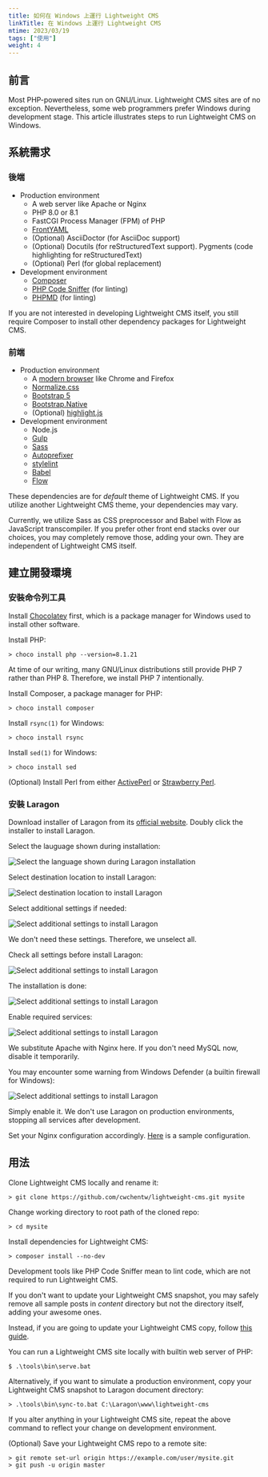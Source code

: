 ```yaml
---
title: 如何在 Windows 上運行 Lightweight CMS
linkTitle: 在 Windows 上運行 Lightweight CMS
mtime: 2023/03/19
tags: ["使用"]
weight: 4
---
```


## 前言

Most PHP-powered sites run on GNU/Linux. Lightweight CMS sites are of no exception. Nevertheless, some web programmers prefer Windows during development stage. This article illustrates steps to run Lightweight CMS on Windows.

## 系統需求

### 後端

* Production environment
  * A web server like Apache or Nginx
  * PHP 8.0 or 8.1
  * FastCGI Process Manager (FPM) of PHP
  * [FrontYAML](https://github.com/mnapoli/FrontYAML)
  * (Optional) AsciiDoctor (for AsciiDoc support)
  * (Optional) Docutils (for reStructuredText support). Pygments (code highlighting for reStructuredText)
  * (Optional) Perl (for global replacement)
* Development environment
  * [Composer](https://getcomposer.org/)
  * [PHP Code Sniffer](https://github.com/squizlabs/PHP_CodeSniffer) (for linting)
  * [PHPMD](https://phpmd.org/) (for linting)

If you are not interested in developing Lightweight CMS itself, you still require Composer to install other dependency packages for Lightweight CMS.

### 前端

* Production environment
  * A [modern browser](https://browsehappy.com/) like Chrome and Firefox
  * [Normalize.css](https://necolas.github.io/normalize.css/)
  * [Bootstrap 5](https://getbootstrap.com/)
  * [Bootstrap.Native](https://thednp.github.io/bootstrap.native/)
  * (Optional) [highlight.js](https://highlightjs.org/)
* Development environment
  * Node.js
  * [Gulp](https://gulpjs.com/)
  * [Sass](https://sass-lang.com/)
  * [Autoprefixer](https://github.com/postcss/autoprefixer)
  * [stylelint](https://stylelint.io/)
  * [Babel](https://babeljs.io/)
  * [Flow](https://flow.org/en/)

These dependencies are for *default* theme of Lightweight CMS. If you utilize another Lightweight CMS theme, your dependencies may vary.

Currently, we utilize Sass as CSS preprocessor and Babel with Flow as JavaScript transcompiler. If you prefer other front end stacks over our choices, you may completely remove those, adding your own. They are independent of Lightweight CMS itself.

## 建立開發環境

### 安裝命令列工具

Install [Chocolatey](https://chocolatey.org) first, which is a package manager for Windows used to install other software.

Install PHP:

```shell
> choco install php --version=8.1.21
```

At time of our writing, many GNU/Linux distributions still provide PHP 7 rather than PHP 8. Therefore, we install PHP 7 intentionally.

Install Composer, a package manager for PHP:

```shell
> choco install composer
```

Install `rsync(1)` for Windows:

```shell
> choco install rsync
```

Install `sed(1)` for Windows:

```shell
> choco install sed
```

(Optional) Install Perl from either [ActivePerl](https://www.activestate.com/products/perl/) or [Strawberry Perl](https://strawberryperl.com/).

### 安裝 Laragon

Download installer of Laragon from its [official website](https://laragon.org). Doubly click the installer to install Laragon.

Select the lauguage shown during installation:

<p><img src="/img/howto/laragon-select-setup-language.png" alt="Select the language shown during Laragon installation" class="img-fluid" /></p>

Select destination location to install Laragon:

<p><img src="/img/howto/laragon-select-destination-location.png" alt="Select destination location to install Laragon" class="img-fluid" /></p>

Select additional settings if needed:

<p><img src="/img/howto/laragon-select-additional-settings.png" alt="Select additional settings to install Laragon" class="img-fluid" /></p>

We don't need these settings. Therefore, we unselect all.

Check all settings before install Laragon:

<p><img src="/img/howto/laragon-ready-to-install.png" alt="Select additional settings to install Laragon" class="img-fluid" /></p>

The installation is done:

<p><img src="/img/howto/laragon-completing-setup-wizard.png" alt="Select additional settings to install Laragon" class="img-fluid" /></p>

Enable required services:

<p><img src="/img/howto/laragon-set-services-and-ports.png" alt="Select additional settings to install Laragon" class="img-fluid" /></p>

We substitute Apache with Nginx here. If you don't need MySQL now, disable it temporarily.

You may encounter some warning from Windows Defender (a builtin firewall for Windows):

<p><img src="/img/howto/laragon-windows-defender-nginx.png" alt="Select additional settings to install Laragon" class="img-fluid" /></p>

Simply enable it. We don't use Laragon on production environments, stopping all services after development.

Set your Nginx configuration accordingly. [Here](https://github.com/cwchentw/lightweight-cms/blob/master/tools/etc/windows/nginx.conf) is a sample configuration.

## 用法

Clone Lightweight CMS locally and rename it:

```shell
> git clone https://github.com/cwchentw/lightweight-cms.git mysite
```

Change working directory to root path of the cloned repo:

```shell
> cd mysite
```

Install dependencies for Lightweight CMS:

```shell
> composer install --no-dev
```

Development tools like PHP Code Sniffer mean to lint code, which are not required to run Lightweight CMS.

If you don't want to update your Lightweight CMS snapshot, you may safely remove all sample posts in *content* directory but not the directory itself, adding your awesome ones.

Instead, if you are going to update your Lightweight CMS copy, follow [this guide](/howto/how-to-upgrade-lightweight-cms/).

You can run a Lightweight CMS site locally with builtin web server of PHP:

```shell
$ .\tools\bin\serve.bat
```

Alternatively, if you want to simulate a production environment, copy your Lightweight CMS snapshot to Laragon document directory:

```shell
> .\tools\bin\sync-to.bat C:\Laragon\www\lightweight-cms
```

If you alter anything in your Lightweight CMS site, repeat the above command to reflect your change on development environment.

(Optional) Save your Lightweight CMS repo to a remote site:

```shell
> git remote set-url origin https://example.com/user/mysite.git
> git push -u origin master
```
